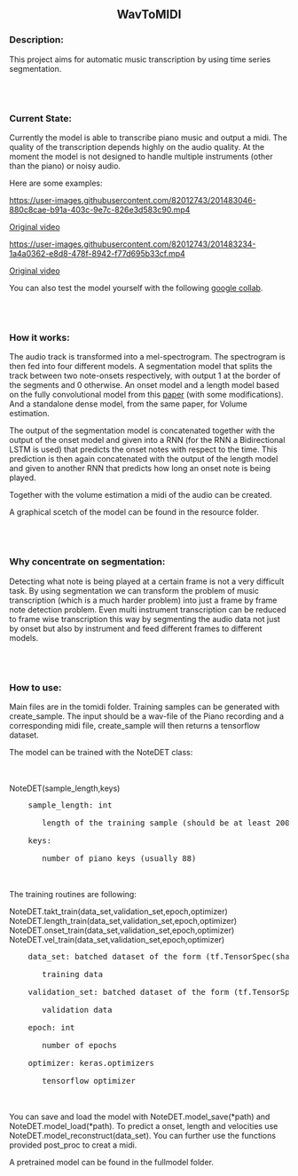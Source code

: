 ## <p style="text-align:center"> WavToMIDI </p>

### Description:
This project aims for automatic music transcription by using time series segmentation.

<br/> <br/>
### Current State:
Currently the model is able to transcribe piano music and output a midi. The quality of the transcription depends highly on the audio quality. At the moment the model is not designed to handle multiple instruments (other than the piano) or noisy audio.

Here are some examples:


https://user-images.githubusercontent.com/82012743/201483046-880c8cae-b91a-403c-9e7c-826e3d583c90.mp4


[Original video](https://www.youtube.com/watch?v=Jo7ox5ptjGY)



https://user-images.githubusercontent.com/82012743/201483234-1a4a0362-e8d8-478f-8942-f77d695b33cf.mp4



[Original video](https://www.youtube.com/watch?v=SdqKEHqt94g)

You can also test the model yourself with the following 
[google collab](https://colab.research.google.com/drive/1mvlBuz1tMfBfPryfPbepGqmLCfhL-Uke#scrollTo=2S8a6_o1P5tE).

<br/> <br/>
### How it works:
The audio track is transformed into a mel-spectrogram. The spectrogram is then fed into four different models. A segmentation model that splits the track between two note-onsets respectively, with output 1 at the border of the segments and 0 otherwise. 
An onset model and a length model based on the fully convolutional model from this [paper](https://archives.ismir.net/ismir2016/paper/000179.pdf) (with some modifications). 
And a standalone dense model, from the same paper, for Volume estimation.

The output of the segmentation model is concatenated together with the output of the onset model and given into a RNN (for the RNN a Bidirectional LSTM is used) that predicts the onset notes with respect to the time. This prediction is then again concatenated with the output of the length model and given to another RNN that predicts how long an onset note is being played. 

Together with the volume estimation a midi of the audio can be created.

A graphical scetch of the model can be found in the resource folder.

<br/> <br/>
### Why concentrate on segmentation:
Detecting what note is being played at a certain frame is not a very difficult task. By using segmentation we can transform the problem of music transcription (which is a much harder problem) into just a frame by frame note detection problem. Even multi instrument transcription can be reduced to frame wise transcription this way by segmenting the audio data not just by onset but also by instrument and feed different frames to different models.

<br/> <br/>
### How to use:
Main files are in the tomidi folder. Training samples can be generated with create_sample. The input should be a wav-file of the Piano recording and a corresponding midi file, create_sample will then returns a tensorflow dataset.

The model can be trained with the NoteDET class:

<br/> <br/>
NoteDET(sample_length,keys)

<pre>
    sample_length: int
    
       length of the training sample (should be at least 200)
       
    keys: 
    
       number of piano keys (usually 88)
</pre>
<br/> <br/>
The training routines are following:

NoteDET.takt_train(data_set,validation_set,epoch,optimizer)
NoteDET.length_train(data_set,validation_set,epoch,optimizer)
NoteDET.onset_train(data_set,validation_set,epoch,optimizer)
NoteDET.vel_train(data_set,validation_set,epoch,optimizer)

<pre>
    data_set: batched dataset of the form (tf.TensorSpec(shape=(sample_length, 230, 1), dtype=tf.float32), tf.TensorSpec(shape=(sample_length, keys), dtype=tf.float32), tf.TensorSpec(shape=(sample_length, keys), dtype=tf.float32)), tf.TensorSpec(shape=(sample_length, keys), dtype=tf.float32)
    
       training data
       
    validation_set: batched dataset of the form (tf.TensorSpec(shape=(sample_length, 230, 1), dtype=tf.float32), tf.TensorSpec(shape=(sample_length, keys), dtype=tf.float32), tf.TensorSpec(shape=(sample_length, keys), dtype=tf.float32)), tf.TensorSpec(shape=(sample_length, keys), dtype=tf.float32)
    
       validation data 
       
    epoch: int
    
       number of epochs
       
    optimizer: keras.optimizers
    
       tensorflow optimizer
</pre>

<br/> <br/>
You can save and load the model with NoteDET.model_save(*path) and NoteDET.model_load(*path). 
To predict a onset, length and velocities use NoteDET.model_reconstruct(data_set).
You can further use the functions provided post_proc to creat a midi.

A pretrained model can be found in the fullmodel folder.









